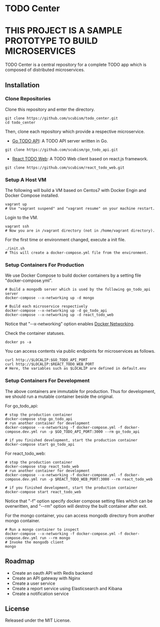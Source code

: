 # TODO Center

# THIS PROJECT IS A SAMPLE PROTOTYPE TO BUILD MICROSERVICES

TODO Center is a central repository for a complete TODO app which is composed of distributed microservices.

## Installation

### Clone Repositories

Clone this repository and enter the directory.

```
git clone https://github.com/scubism/todo_center.git
cd todo_center
```

Then, clone each repository which provide a respective microservice.

- [Go TODO API](https://github.com/scubism/go_todo_api): A TODO API server written in Go.

```
git clone https://github.com/scubism/go_todo_api.git
```

- [React TODO Web](https://github.com/scubism/react_todo_web): A TODO Web client based on react.js framework.

```
git clone https://github.com/scubism/react_todo_web.git
```

### Setup A Host VM

The following will build a VM based on Centos7 with Docker Engin and Docker Compose installed.

```
vagrant up
# Use "vagrant suspend" and "vagrant resume" on your machine restart.
```

Login to the VM.

```
vagrant ssh
# Now you are in /vagrant directory (not in /home/vagrant directory).
```

For the first time or environment changed, execute a init file.

```
./init.sh
# This will create a docker-compose.yml file from the environment.
```

### Setup Containers For Production

We use Docker Compose to build docker containers by a setting file "docker-compose.yml".

```
# Build a mongodb server which is used by the following go_todo_api server
docker-compose --x-networking up -d mongo

# Build each microservice respectively
docker-compose --x-networking up -d go_todo_api
docker-compose --x-networking up -d react_todo_web
```

Notice that "--x-networking" option enables [Docker Networking](http://docs.docker.com/engine/userguide/networking/dockernetworks/).

Check the container statuses.

```
docker ps -a
```

You can access contents via public endpoints for microservices as follows.

```
curl http://$LOCALIP:$GO_TODO_API_PORT
curl http://$LOCALIP:$REACT_TODO_WEB_PORT
# Here, the variables such as $LOCALIP are defined in default.env
```

### Setup Containers For Development

The above containers are immutable for production.
Thus for development, we should run a mutable container beside the original.

For go_todo_api:

```
# stop the production container
docker-compose stop go_todo_api
# run another container for development
docker-compose --x-networking -f docker-compose.yml -f docker-compose.dev.yml run -p $GO_TODO_API_PORT:3000 --rm go_todo_api

# if you finished development, start the production container
docker-compose start go_todo_api
```


For react_todo_web:

```
# stop the production container
docker-compose stop react_todo_web
# run another container for development
docker-compose --x-networking -f docker-compose.yml -f docker-compose.dev.yml run -p $REACT_TODO_WEB_PORT:3000 --rm react_todo_web

# if you finished development, start the production container
docker-compose start react_todo_web
```

Notice that "-f" option specify docker compose setting files which can be overwritten, and "--rm" option will destroy the built container after exit.

For the mongo container, you can access mongodb directory from another mongo container.

```
# Run a mongo container to inspect
docker-compose --x-networking -f docker-compose.yml -f docker-compose.dev.yml run --rm mongo
# Invoke the mongodb client
mongo
```

## Roadmap

- Create an oauth API with Redis backend
- Create an API gateway with Nginx
- Create a user service
- Create a report service using Elasticsearch and Kibana
- Create a notification service


## License

Released under the MIT License.
